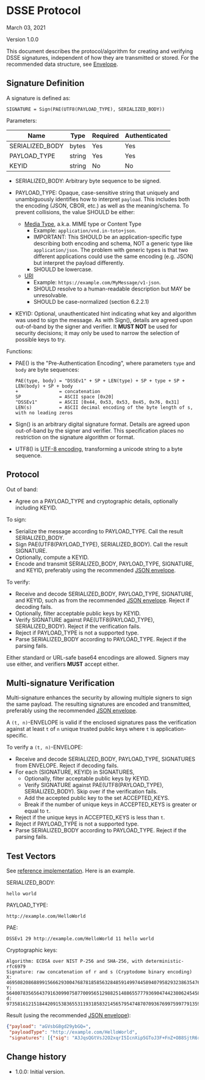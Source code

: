 # DSSE Protocol

March 03, 2021

Version 1.0.0

This document describes the protocol/algorithm for creating and verifying DSSE
signatures, independent of how they are transmitted or stored. For the
recommended data structure, see [Envelope](envelope.md).

## Signature Definition

A signature is defined as:

```none
SIGNATURE = Sign(PAE(UTF8(PAYLOAD_TYPE), SERIALIZED_BODY))
```

Parameters:

Name            | Type   | Required | Authenticated
--------------- | ------ | -------- | -------------
SERIALIZED_BODY | bytes  | Yes      | Yes
PAYLOAD_TYPE    | string | Yes      | Yes
KEYID           | string | No       | No

*   SERIALIZED_BODY: Arbitrary byte sequence to be signed.

*   PAYLOAD_TYPE: Opaque, case-sensitive string that uniquely and unambiguously
    identifies how to interpret `payload`. This includes both the encoding
    (JSON, CBOR, etc.) as well as the meaning/schema. To prevent collisions, the
    value SHOULD be either:

    *   [Media Type](https://www.iana.org/assignments/media-types/), a.k.a. MIME
        type or Content Type
        *   Example: `application/vnd.in-toto+json`.
        *   IMPORTANT: This SHOULD be an application-specific type describing
            both encoding and schema, NOT a generic type like
            `application/json`. The problem with generic types is that two
            different applications could use the same encoding (e.g. JSON) but
            interpret the payload differently.
        *   SHOULD be lowercase.
    *   [URI](https://tools.ietf.org/html/rfc3986)
        *   Example: `https://example.com/MyMessage/v1-json`.
        *   SHOULD resolve to a human-readable description but MAY be
            unresolvable.
        *   SHOULD be case-normalized (section 6.2.2.1)

*   KEYID: Optional, unauthenticated hint indicating what key and algorithm was
    used to sign the message. As with Sign(), details are agreed upon
    out-of-band by the signer and verifier. It **MUST NOT** be used for security
    decisions; it may only be used to narrow the selection of possible keys to
    try.

Functions:

*   PAE() is the "Pre-Authentication Encoding", where parameters `type` and
    `body` are byte sequences:

    ```none
    PAE(type, body) = "DSSEv1" + SP + LEN(type) + SP + type + SP + LEN(body) + SP + body
    +               = concatenation
    SP              = ASCII space [0x20]
    "DSSEv1"        = ASCII [0x44, 0x53, 0x53, 0x45, 0x76, 0x31]
    LEN(s)          = ASCII decimal encoding of the byte length of s, with no leading zeros
    ```

*   Sign() is an arbitrary digital signature format. Details are agreed upon
    out-of-band by the signer and verifier. This specification places no
    restriction on the signature algorithm or format.

*   UTF8() is [UTF-8 encoding](https://tools.ietf.org/html/rfc3629),
    transforming a unicode string to a byte sequence.

## Protocol

Out of band:

-   Agree on a PAYLOAD_TYPE and cryptographic details, optionally including
    KEYID.

To sign:

-   Serialize the message according to PAYLOAD_TYPE. Call the result
    SERIALIZED_BODY.
-   Sign PAE(UTF8(PAYLOAD_TYPE), SERIALIZED_BODY). Call the result SIGNATURE.
-   Optionally, compute a KEYID.
-   Encode and transmit SERIALIZED_BODY, PAYLOAD_TYPE, SIGNATURE, and KEYID,
    preferably using the recommended [JSON envelope](envelope.md).

To verify:

-   Receive and decode SERIALIZED_BODY, PAYLOAD_TYPE, SIGNATURE, and KEYID, such
    as from the recommended [JSON envelope](envelope.md). Reject if decoding
    fails.
-   Optionally, filter acceptable public keys by KEYID.
-   Verify SIGNATURE against PAE(UTF8(PAYLOAD_TYPE), SERIALIZED_BODY). Reject if
    the verification fails.
-   Reject if PAYLOAD_TYPE is not a supported type.
-   Parse SERIALIZED_BODY according to PAYLOAD_TYPE. Reject if the parsing
    fails.

Either standard or URL-safe base64 encodings are allowed. Signers may use
either, and verifiers **MUST** accept either.

## Multi-signature Verification

Multi-signature enhances the security by allowing multiple signers to sign the
same payload. The resulting signatures are encoded and transmitted, preferably
using the recommended [JSON envelope](envelope.md).

A `(t, n)`-ENVELOPE is valid if the enclosed signatures pass the verification
against at least `t` of `n` unique trusted public keys where `t` is
application-specific.

To verify a `(t, n)`-ENVELOPE:

-   Receive and decode SERIALIZED_BODY, PAYLOAD_TYPE, SIGNATURES from ENVELOPE.
    Reject if decoding fails.
-   For each (SIGNATURE, KEYID) in SIGNATURES,
    -   Optionally, filter acceptable public keys by KEYID.
    -   Verify SIGNATURE against PAE(UTF8(PAYLOAD_TYPE), SERIALIZED_BODY). Skip
        over if the verification fails.
    -   Add the accepted public key to the set ACCEPTED_KEYS.
    -   Break if the number of unique keys in ACCEPTED_KEYS is greater or equal
        to `t`.
-   Reject if the unique keys in ACCEPTED_KEYS is less than `t`.
-   Reject if PAYLOAD_TYPE is not a supported type.
-   Parse SERIALIZED_BODY according to PAYLOAD_TYPE. Reject if the parsing
    fails.

## Test Vectors

See [reference implementation](implementation/signing_spec.py). Here is an
example.

SERIALIZED_BODY:

```none
hello world
```

PAYLOAD_TYPE:

```none
http://example.com/HelloWorld
```

PAE:

```none
DSSEv1 29 http://example.com/HelloWorld 11 hello world
```

Cryptographic keys:

```none
Algorithm: ECDSA over NIST P-256 and SHA-256, with deterministic-rfc6979
Signature: raw concatenation of r and s (Cryptodome binary encoding)
X: 46950820868899156662930047687818585632848591499744589407958293238635476079160
Y: 5640078356564379163099075877009565129882514886557779369047442380624545832820
d: 97358161215184420915383655311931858321456579547487070936769975997791359926199
```

Result (using the recommended [JSON envelope](envelope.md)):

```json
{"payload": "aGVsbG8gd29ybGQ=",
 "payloadType": "http://example.com/HelloWorld",
 "signatures": [{"sig": "A3JqsQGtVsJ2O2xqrI5IcnXip5GToJ3F+FnZ+O88SjtR6rDAajabZKciJTfUiHqJPcIAriEGAHTVeCUjW2JIZA=="}]}
```

[Canonical JSON]: http://wiki.laptop.org/go/Canonical_JSON
[in-toto]: https://in-toto.io
[JWS]: https://tools.ietf.org/html/rfc7515
[PASETO]: https://github.com/paragonie/paseto/blob/master/docs/01-Protocol-Versions/Version2.md#sig
[TUF]: https://theupdateframework.io

## Change history
* 1.0.0: Initial version.

